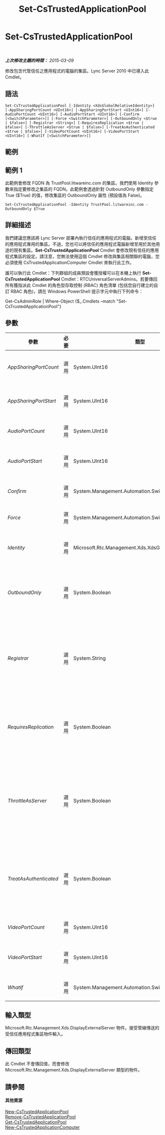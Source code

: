 ﻿---
title: Set-CsTrustedApplicationPool
TOCTitle: Set-CsTrustedApplicationPool
ms:assetid: 0f42d12b-d09a-41fd-892f-2b7515a35344
ms:mtpsurl: https://technet.microsoft.com/zh-tw/library/Gg398187(v=OCS.15)
ms:contentKeyID: 49290107
ms.date: 08/10/2015
mtps_version: v=OCS.15
ms.translationtype: HT
---

# Set-CsTrustedApplicationPool

 

_**上次修改主題的時間：** 2015-03-09_

修改包含代管信任之應用程式的電腦的集區。Lync Server 2010 中已導入此 Cmdlet。

## 語法

    Set-CsTrustedApplicationPool [-Identity <XdsGlobalRelativeIdentity>] [-AppSharingPortCount <UInt16>] [-AppSharingPortStart <UInt16>] [-AudioPortCount <UInt16>] [-AudioPortStart <UInt16>] [-Confirm [<SwitchParameter>]] [-Force <SwitchParameter>] [-OutboundOnly <$true | $false>] [-Registrar <String>] [-RequiresReplication <$true | $false>] [-ThrottleAsServer <$true | $false>] [-TreatAsAuthenticated <$true | $false>] [-VideoPortCount <UInt16>] [-VideoPortStart <UInt16>] [-WhatIf [<SwitchParameter>]]

## 範例

## 範例 1

此範例會修改 FQDN 為 TrustPool.litwareinc.com 的集區。我們使用 Identity 參數來指定要修改之集區的 FQDN。此範例會透過針對 OutboundOnly 參數指定 True ($True) 的值，修改集區的 OutboundOnly 屬性 (預設值為 False)。

    Set-CsTrustedApplicationPool -Identity TrustPool.litwareinc.com -OutboundOnly $True

## 詳細描述

我們建議您應該將 Lync Server 部署內執行信任的應用程式的電腦，新增至信任的應用程式專用的集區。不過，您也可以將信任的應用程式電腦新增至用於其他用途的現有集區。**Set-CsTrustedApplicationPool** Cmdlet 會修改現有信任的應用程式集區的設定。請注意，您無法使用這個 Cmdlet 修改與集區相關聯的電腦，您必須使用 CsTrustedApplicationComputer Cmdlet 來執行此工作。

誰可以執行此 Cmdlet：下列群組的成員預設會獲授權可以在本機上執行 **Set-CsTrustedApplicationPool** Cmdlet：RTCUniversalServerAdmins。若要傳回所有獲指派此 Cmdlet 的角色型存取控制 (RBAC) 角色清單 (包括您自行建立的自訂 RBAC 角色)，請在 Windows PowerShell 提示字元中執行下列命令：

Get-CsAdminRole | Where-Object {$\_.Cmdlets –match "Set-CsTrustedApplicationPool"}

## 參數


<table>
<colgroup>
<col style="width: 25%" />
<col style="width: 25%" />
<col style="width: 25%" />
<col style="width: 25%" />
</colgroup>
<thead>
<tr class="header">
<th>參數</th>
<th>必要</th>
<th>類型</th>
<th>說明</th>
</tr>
</thead>
<tbody>
<tr class="odd">
<td><p><em>AppSharingPortCount</em></p></td>
<td><p>選用</p></td>
<td><p>System.UInt16</p></td>
<td><p>應用程式共用連線的連接埠範圍中可用的連接埠號碼。</p></td>
</tr>
<tr class="even">
<td><p><em>AppSharingPortStart</em></p></td>
<td><p>選用</p></td>
<td><p>System.UInt16</p></td>
<td><p>應用程式共用連線可用之連接埠範圍中的第一個連接埠號碼。</p></td>
</tr>
<tr class="odd">
<td><p><em>AudioPortCount</em></p></td>
<td><p>選用</p></td>
<td><p>System.UInt16</p></td>
<td><p>音訊連線的連接埠範圍中可用的連接埠號碼。</p></td>
</tr>
<tr class="even">
<td><p><em>AudioPortStart</em></p></td>
<td><p>選用</p></td>
<td><p>System.UInt16</p></td>
<td><p>音訊連線可用之連接埠範圍中的第一個連接埠號碼。</p></td>
</tr>
<tr class="odd">
<td><p><em>Confirm</em></p></td>
<td><p>選用</p></td>
<td><p>System.Management.Automation.SwitchParameter</p></td>
<td><p>在執行命令前先提示確認。</p></td>
</tr>
<tr class="even">
<td><p><em>Force</em></p></td>
<td><p>選用</p></td>
<td><p>System.Management.Automation.SwitchParameter</p></td>
<td><p>隱藏變更前所顯示的確認提示。</p></td>
</tr>
<tr class="odd">
<td><p><em>Identity</em></p></td>
<td><p>選用</p></td>
<td><p>Microsoft.Rtc.Management.Xds.XdsGlobalRelativeIdentity</p></td>
<td><p>要修改其設定之集區的完整網域名稱 (FQDN) 或服務 ID。</p></td>
</tr>
<tr class="even">
<td><p><em>OutboundOnly</em></p></td>
<td><p>選用</p></td>
<td><p>System.Boolean</p></td>
<td><p>指定信任的應用程式是否可以起始與集區中伺服器的連線。如果您希望所有連線都是由伺服器 (而非應用程式) 起始，請將此值設為 True。</p></td>
</tr>
<tr class="odd">
<td><p><em>Registrar</em></p></td>
<td><p>選用</p></td>
<td><p>System.String</p></td>
<td><p>集區之登錄程式服務的服務 ID 或 FQDN。請注意，變更登錄器會造成附加至應用程式的任何連絡人變成孤立。必須呼叫 <strong>Move-CsApplicationEndpoint</strong> Cmdlet 來移動這些連絡人。</p></td>
</tr>
<tr class="even">
<td><p><em>RequiresReplication</em></p></td>
<td><p>選用</p></td>
<td><p>System.Boolean</p></td>
<td><p>決定此集區是否需要複寫。如果不需要複寫，請將此值設為 False。若是 Microsoft Outlook Web Access 和手動佈建的應用程式，通常會將此參數設為 False。</p></td>
</tr>
<tr class="odd">
<td><p><em>ThrottleAsServer</em></p></td>
<td><p>選用</p></td>
<td><p>System.Boolean</p></td>
<td><p>將此參數設為 False 可針對集區中的伺服器以及當做用戶端之信任的應用程式之間的連線進行節流。這比預設的 True 對連線使用更大的限制；若值為 True，則會以伺服器方式對連線進行節流。連線節流只是限制可同時發生的異動數目。</p></td>
</tr>
<tr class="even">
<td><p><em>TreatAsAuthenticated</em></p></td>
<td><p>選用</p></td>
<td><p>System.Boolean</p></td>
<td><p>針對連線到集區中伺服器的信任的應用程式，決定是否需要驗證。如果您需要驗證信任的應用程式，請將此參數設為 False。預設值 True 可讓信任的應用程式在已獲得驗證的假設情況下進行連線。</p></td>
</tr>
<tr class="odd">
<td><p><em>VideoPortCount</em></p></td>
<td><p>選用</p></td>
<td><p>System.UInt16</p></td>
<td><p>視訊連線的連接埠範圍中可用的連接埠號碼。</p></td>
</tr>
<tr class="even">
<td><p><em>VideoPortStart</em></p></td>
<td><p>選用</p></td>
<td><p>System.UInt16</p></td>
<td><p>視訊連線可用之連接埠範圍中的第一個連接埠號碼。</p></td>
</tr>
<tr class="odd">
<td><p><em>WhatIf</em></p></td>
<td><p>選用</p></td>
<td><p>System.Management.Automation.SwitchParameter</p></td>
<td><p>說明執行命令時若不實際執行命令的後果。</p></td>
</tr>
</tbody>
</table>


## 輸入類型

Microsoft.Rtc.Management.Xds.DisplayExternalServer 物件。接受管線傳送的受信任應用程式集區物件輸入。

## 傳回類型

此 Cmdlet 不會傳回值，而會修改 Microsoft.Rtc.Management.Xds.DisplayExternalServer 類型的物件。

## 請參閱

#### 其他資源

[New-CsTrustedApplicationPool](new-cstrustedapplicationpool.md)  
[Remove-CsTrustedApplicationPool](remove-cstrustedapplicationpool.md)  
[Get-CsTrustedApplicationPool](get-cstrustedapplicationpool.md)  
[New-CsTrustedApplicationComputer](new-cstrustedapplicationcomputer.md)

